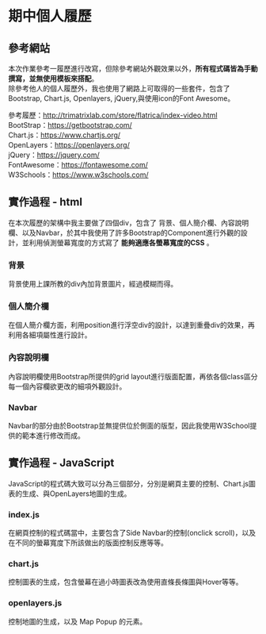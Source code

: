 # 期中個人履歷

## 參考網站

本次作業參考一履歷進行改寫，但除參考網站外觀效果以外，**所有程式碼皆為手動撰寫，並無使用模板來搭配**。 <br>
除參考他人的個人履歷外，我也使用了網路上可取得的一些套件，包含了Bootstrap, Chart.js, Openlayers, jQuery,與使用icon的Font Awesome。 <br>


參考履歷：http://trimatrixlab.com/store/flatrica/index-video.html <br>
BootStrap：https://getbootstrap.com/ <br>
Chart.js：https://www.chartjs.org/ <br>
OpenLayers：https://openlayers.org/ <br>
jQuery：https://jquery.com/ <br>
FontAwesome：https://fontawesome.com/ <br>
W3Schools：https://www.w3schools.com/ <br>


## 實作過程 - html

在本次履歷的架構中我主要做了四個div，包含了 背景、個人簡介欄、內容說明欄、以及Navbar，於其中我使用了許多Bootstrap的Component進行外觀的設計，並利用偵測螢幕寬度的方式寫了 **能夠適應各螢幕寬度的CSS** 。 <br>

### 背景
背景使用上課所教的div內加背景圖片，經過模糊而得。 <br>

### 個人簡介欄
在個人簡介欄方面，利用position進行浮空div的設計，以達到重疊div的效果，再利用各細項屬性進行設計。 <br>

### 內容說明欄
內容說明欄使用Bootstrap所提供的grid layout進行版面配置，再依各個class區分每一個內容欄欲更改的細項外觀設計。 <br>

### Navbar
Navbar的部分由於Bootstrap並無提供位於側面的版型，因此我使用W3School提供的範本進行修改而成。<br>

## 實作過程 - JavaScript

JavaScript的程式碼大致可以分為三個部分，分別是網頁主要的控制、Chart.js圖表的生成、與OpenLayers地圖的生成。<br>

### index.js
在網頁控制的程式碼當中，主要包含了Side Navbar的控制(onclick scroll)，以及在不同的螢幕寬度下所該做出的版面控制反應等等。<br>

### chart.js
控制圖表的生成，包含螢幕在過小時圖表改為使用直條長條圖與Hover等等。

### openlayers.js
控制地圖的生成，以及 Map Popup 的元素。

